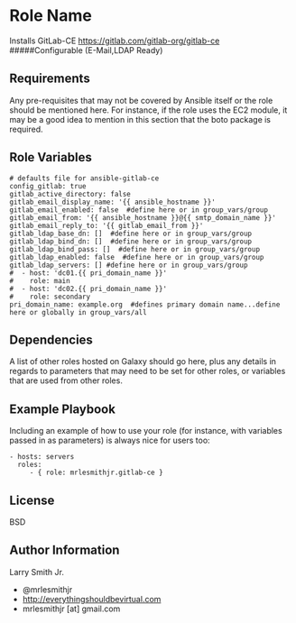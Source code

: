 Role Name
=========

Installs GitLab-CE https://gitlab.com/gitlab-org/gitlab-ce
#####Configurable (E-Mail,LDAP Ready)

Requirements
------------

Any pre-requisites that may not be covered by Ansible itself or the role should be mentioned here. For instance, if the role uses the EC2 module, it may be a good idea to mention in this section that the boto package is required.

Role Variables
--------------

````
# defaults file for ansible-gitlab-ce
config_gitlab: true
gitlab_active_directory: false
gitlab_email_display_name: '{{ ansible_hostname }}'
gitlab_email_enabled: false  #define here or in group_vars/group
gitlab_email_from: '{{ ansible_hostname }}@{{ smtp_domain_name }}'
gitlab_email_reply_to: '{{ gitlab_email_from }}'
gitlab_ldap_base_dn: []  #define here or in group_vars/group
gitlab_ldap_bind_dn: []  #define here or in group_vars/group
gitlab_ldap_bind_pass: []  #define here or in group_vars/group
gitlab_ldap_enabled: false  #define here or in group_vars/group
gitlab_ldap_servers: [] #define here or in group_vars/group
#  - host: 'dc01.{{ pri_domain_name }}'
#    role: main
#  - host: 'dc02.{{ pri_domain_name }}'
#    role: secondary
pri_domain_name: example.org  #defines primary domain name...define here or globally in group_vars/all
````

Dependencies
------------

A list of other roles hosted on Galaxy should go here, plus any details in regards to parameters that may need to be set for other roles, or variables that are used from other roles.

Example Playbook
----------------

Including an example of how to use your role (for instance, with variables passed in as parameters) is always nice for users too:

    - hosts: servers
      roles:
         - { role: mrlesmithjr.gitlab-ce }

License
-------

BSD

Author Information
------------------

Larry Smith Jr.
- @mrlesmithjr
- http://everythingshouldbevirtual.com
- mrlesmithjr [at] gmail.com
